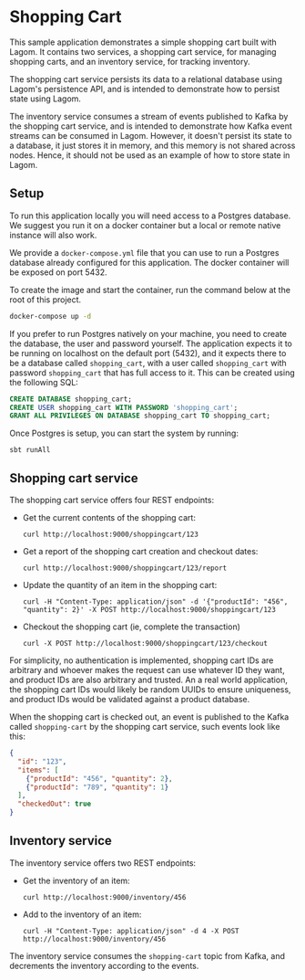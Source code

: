 # Shopping Cart

This sample application demonstrates a simple shopping cart built with Lagom. It contains two services, a shopping cart service, for managing shopping carts, and an inventory service, for tracking inventory.

The shopping cart service persists its data to a relational database using Lagom's persistence API, and is intended to demonstrate how to persist state using Lagom.

The inventory service consumes a stream of events published to Kafka by the shopping cart service, and is intended to demonstrate how Kafka event streams can be consumed in Lagom. However, it doesn't persist its state to a database, it just stores it in memory, and this memory is not shared across nodes. Hence, it should not be used as an example of how to store state in Lagom.

## Setup

To run this application locally you will need access to a Postgres database. We suggest you run it on a docker container but a local or remote native instance will also work.

We provide a `docker-compose.yml` file that you can use to run a Postgres database already configured for this application. The docker container will be exposed on port 5432.

To create the image and start the container, run the command below at the root of this project.

```bash 
docker-compose up -d
```

If you prefer to run Postgres natively on your machine, you need to create the database, the user and password yourself. The application expects it to be running on localhost on the default port (5432), and it expects there to be a database called `shopping_cart`, with a user called `shopping_cart` with password `shopping_cart` that has full access to it. This can be created using the following SQL:

```sql
CREATE DATABASE shopping_cart;
CREATE USER shopping_cart WITH PASSWORD 'shopping_cart';
GRANT ALL PRIVILEGES ON DATABASE shopping_cart TO shopping_cart;
```

Once Postgres is setup, you can start the system by running:

```
sbt runAll
```

## Shopping cart service

The shopping cart service offers four REST endpoints:

* Get the current contents of the shopping cart:
    ```
    curl http://localhost:9000/shoppingcart/123
    ```
* Get a report of the shopping cart creation and checkout dates:
    ```
    curl http://localhost:9000/shoppingcart/123/report
    ```
* Update the quantity of an item in the shopping cart:
    ```
    curl -H "Content-Type: application/json" -d '{"productId": "456", "quantity": 2}' -X POST http://localhost:9000/shoppingcart/123
    ```
* Checkout the shopping cart (ie, complete the transaction)
    ```
    curl -X POST http://localhost:9000/shoppingcart/123/checkout
    ```

For simplicity, no authentication is implemented, shopping cart IDs are arbitrary and whoever makes the request can use whatever ID they want, and product IDs are also arbitrary and trusted. An a real world application, the shopping cart IDs would likely be random UUIDs to ensure uniqueness, and product IDs would be validated against a product database.

When the shopping cart is checked out, an event is published to the Kafka called `shopping-cart` by the shopping cart service, such events look like this:

```json
{
  "id": "123",
  "items": [
    {"productId": "456", "quantity": 2},
    {"productId": "789", "quantity": 1}
  ],
  "checkedOut": true
}
```

## Inventory service

The inventory service offers two REST endpoints:

* Get the inventory of an item:
    ```
    curl http://localhost:9000/inventory/456
    ```
* Add to the inventory of an item:
    ```
    curl -H "Content-Type: application/json" -d 4 -X POST http://localhost:9000/inventory/456
    ```

The inventory service consumes the `shopping-cart` topic from Kafka, and decrements the inventory according to the events.
